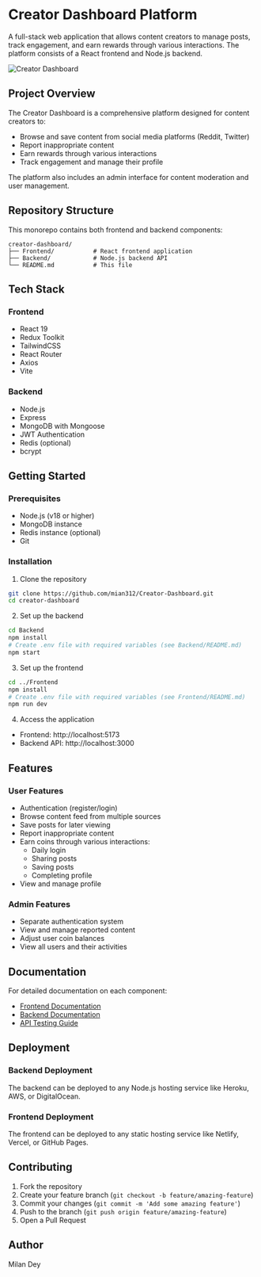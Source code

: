 # Creator Dashboard Platform

A full-stack web application that allows content creators to manage posts, track engagement, and earn rewards through various interactions. The platform consists of a React frontend and Node.js backend.

![Creator Dashboard](https://via.placeholder.com/800x400?text=Creator+Dashboard)

## Project Overview

The Creator Dashboard is a comprehensive platform designed for content creators to:
- Browse and save content from social media platforms (Reddit, Twitter)
- Report inappropriate content
- Earn rewards through various interactions
- Track engagement and manage their profile

The platform also includes an admin interface for content moderation and user management.

## Repository Structure

This monorepo contains both frontend and backend components:

```
creator-dashboard/
├── Frontend/           # React frontend application
├── Backend/            # Node.js backend API
└── README.md           # This file
```

## Tech Stack

### Frontend
- React 19
- Redux Toolkit
- TailwindCSS
- React Router
- Axios
- Vite

### Backend
- Node.js
- Express
- MongoDB with Mongoose
- JWT Authentication
- Redis (optional)
- bcrypt

## Getting Started

### Prerequisites
- Node.js (v18 or higher)
- MongoDB instance
- Redis instance (optional)
- Git

### Installation

1. Clone the repository
```bash
git clone https://github.com/mian312/Creator-Dashboard.git
cd creator-dashboard
```

2. Set up the backend
```bash
cd Backend
npm install
# Create .env file with required variables (see Backend/README.md)
npm start
```

3. Set up the frontend
```bash
cd ../Frontend
npm install
# Create .env file with required variables (see Frontend/README.md)
npm run dev
```

4. Access the application
- Frontend: http://localhost:5173
- Backend API: http://localhost:3000

## Features

### User Features
- Authentication (register/login)
- Browse content feed from multiple sources
- Save posts for later viewing
- Report inappropriate content
- Earn coins through various interactions:
  - Daily login
  - Sharing posts
  - Saving posts
  - Completing profile
- View and manage profile

### Admin Features
- Separate authentication system
- View and manage reported content
- Adjust user coin balances
- View all users and their activities

## Documentation

For detailed documentation on each component:
- [Frontend Documentation](./Frontend/README.md)
- [Backend Documentation](./Backend/README.md)
- [API Testing Guide](./Backend/TEST_GUIDE.md)

## Deployment

### Backend Deployment
The backend can be deployed to any Node.js hosting service like Heroku, AWS, or DigitalOcean.

### Frontend Deployment
The frontend can be deployed to any static hosting service like Netlify, Vercel, or GitHub Pages.

## Contributing

1. Fork the repository
2. Create your feature branch (`git checkout -b feature/amazing-feature`)
3. Commit your changes (`git commit -m 'Add some amazing feature'`)
4. Push to the branch (`git push origin feature/amazing-feature`)
5. Open a Pull Request

## Author

Milan Dey